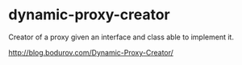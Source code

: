 dynamic-proxy-creator
=====================

Creator of a proxy given an interface and class able to implement it.

http://blog.bodurov.com/Dynamic-Proxy-Creator/
